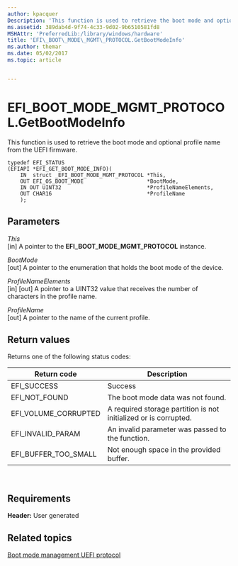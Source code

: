 ```yaml
---
author: kpacquer
Description: 'This function is used to retrieve the boot mode and optional profile name from the UEFI firmware.'
ms.assetid: 389dab4d-9f74-4c33-9d02-9b6510581fd8
MSHAttr: 'PreferredLib:/library/windows/hardware'
title: 'EFI\_BOOT\_MODE\_MGMT\_PROTOCOL.GetBootModeInfo'
ms.author: themar
ms.date: 05/02/2017
ms.topic: article


---
```


# EFI\_BOOT\_MODE\_MGMT\_PROTOCOL.GetBootModeInfo


This function is used to retrieve the boot mode and optional profile name from the UEFI firmware.

```
typedef EFI_STATUS
(EFIAPI *EFI_GET_BOOT_MODE_INFO)(
    IN  struct _EFI_BOOT_MODE_MGMT_PROTOCOL *This,
    OUT EFI_OS_BOOT_MODE                    *BootMode,
    IN OUT UINT32                           *ProfileNameElements,
    OUT CHAR16                              *ProfileName
    );
```

## <span id="Parameters"></span><span id="parameters"></span><span id="PARAMETERS"></span>Parameters


<span id="This"></span><span id="this"></span><span id="THIS"></span>*This*  
\[in\] A pointer to the **EFI\_BOOT\_MODE\_MGMT\_PROTOCOL** instance.

<span id="BootMode"></span><span id="bootmode"></span><span id="BOOTMODE"></span>*BootMode*  
\[out\] A pointer to the enumeration that holds the boot mode of the device.

<span id="ProfileNameElements"></span><span id="profilenameelements"></span><span id="PROFILENAMEELEMENTS"></span>*ProfileNameElements*  
\[in\] \[out\] A pointer to a UINT32 value that receives the number of characters in the profile name.

<span id="ProfileName"></span><span id="profilename"></span><span id="PROFILENAME"></span>*ProfileName*  
\[out\] A pointer to the name of the current profile.

## <span id="Return_values"></span><span id="return_values"></span><span id="RETURN_VALUES"></span>Return values


Returns one of the following status codes:

| Return code             | Description                                                      |
|-------------------------|------------------------------------------------------------------|
| EFI\_SUCCESS            | Success                                                          |
| EFI\_NOT\_FOUND         | The boot mode data was not found.                                |
| EFI\_VOLUME\_CORRUPTED  | A required storage partition is not initialized or is corrupted. |
| EFI\_INVALID\_PARAM     | An invalid parameter was passed to the function.                 |
| EFI\_BUFFER\_TOO\_SMALL | Not enough space in the provided buffer.                         |

 

## <span id="Requirements"></span><span id="requirements"></span><span id="REQUIREMENTS"></span>Requirements


**Header:** User generated

## <span id="related_topics"></span>Related topics


[Boot mode management UEFI protocol](boot-mode-management-uefi-protocol.md)

 

 






